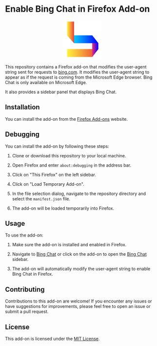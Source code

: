 # Enable Bing Chat in Firefox Add-on

<p align="center">
    <img src="./logo.png" alt="Bing Chat in Firefox" height="128" width="128" />
</p>

This repository contains a Firefox add-on that modifies the user-agent string sent for requests to [bing.com](http://bing.com). It modifies the user-agent string to appear as if the request is coming from the Microsoft Edge browser. Bing Chat is only available on Microsoft Edge.

It also provides a sidebar panel that displays Bing Chat.

## Installation

You can install the add-on from the [Firefox Add-ons](https://addons.mozilla.org/en-US/firefox/addon/enable-bing-chat/) website.

## Debugging

You can install the add-on by following these steps:

1. Clone or download this repository to your local machine.

2. Open Firefox and enter `about:debugging` in the address bar.

3. Click on "This Firefox" on the left sidebar.

4. Click on "Load Temporary Add-on".

5. In the file selection dialog, navigate to the repository directory and select the `manifest.json` file.

6. The add-on will be loaded temporarily into Firefox.

## Usage

To use the add-on:

1. Make sure the add-on is installed and enabled in Firefox.

2. Navigate to [Bing Chat](https://www.bing.com/chat) or click on the add-on to open the [Bing Chat](https://www.bing.com/chat) sidebar.

3. The add-on will automatically modify the user-agent string to enable Bing Chat in Firefox.

## Contributing

Contributions to this add-on are welcome! If you encounter any issues or have suggestions for improvements, please feel free to open an issue or submit a pull request.

## License

This add-on is licensed under the [MIT License](LICENSE).

